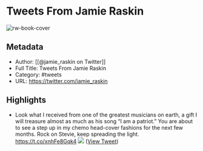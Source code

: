 # Tweets From Jamie Raskin

![rw-book-cover](https://pbs.twimg.com/profile_images/1580964701793648640/KIYDFkWK.jpg)

## Metadata
- Author: [[@jamie_raskin on Twitter]]
- Full Title: Tweets From Jamie Raskin
- Category: #tweets
- URL: https://twitter.com/jamie_raskin

## Highlights
- Look what I received from one of the greatest musicians on earth, a gift I will treasure almost as much as his song “I am a patriot.” You are about to see a step up in my chemo head-cover fashions for the next few months. Rock on Stevie, keep spreading the light. https://t.co/xnhFe8Gqk4
  ![](https://pbs.twimg.com/media/FotMrLjXsAUIBzi.jpg) ([View Tweet](https://twitter.com/jamie_raskin/status/1624476400420810752))
